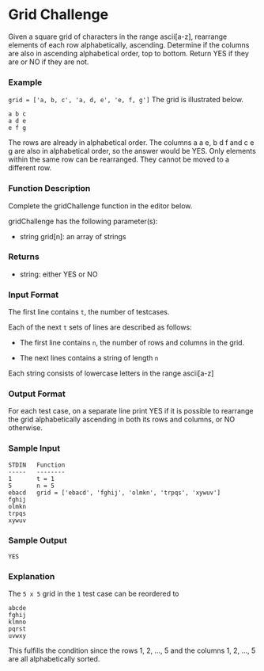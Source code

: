 # Grid Challenge

Given a square grid of characters in the range ascii[a-z], rearrange elements of each row alphabetically, ascending. Determine if the columns are also in ascending alphabetical order, top to bottom. Return YES if they are or NO if they are not.

### Example

`grid = ['a, b, c', 'a, d, e', 'e, f, g']`
The grid is illustrated below.
````
a b c
a d e
e f g
````
The rows are already in alphabetical order. The columns a a e, b d f and c e g are also in alphabetical order, so the answer would be YES. Only elements within the same row can be rearranged. They cannot be moved to a different row.

### Function Description

Complete the gridChallenge function in the editor below.

gridChallenge has the following parameter(s):

- string grid[n]: an array of strings

### Returns

- string: either YES or NO

### Input Format

The first line contains `t`, the number of testcases.

Each of the next `t` sets of lines are described as follows:

- The first line contains `n`, the number of rows and columns in the grid.

- The next  lines contains a string of length `n`

Each string consists of lowercase letters in the range ascii[a-z]

### Output Format

For each test case, on a separate line print YES if it is possible to rearrange the grid alphabetically ascending in both its rows and columns, or NO otherwise.

### Sample Input
````
STDIN   Function
-----   --------
1       t = 1
5       n = 5
ebacd   grid = ['ebacd', 'fghij', 'olmkn', 'trpqs', 'xywuv']
fghij
olmkn
trpqs
xywuv
````
### Sample Output
````
YES
````
### Explanation

The `5 x 5` grid in the `1` test case can be reordered to
````
abcde
fghij
klmno
pqrst
uvwxy
````
This fulfills the condition since the rows 1, 2, ..., 5 and the columns 1, 2, ..., 5 are all alphabetically sorted.